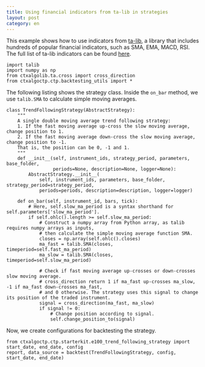 ```yaml
---
title: Using financial indicators from ta-lib in strategies
layout: post
category: en
---
```


This example shows how to use indicators from [ta-lib](https://github.com/mrjbq7/ta-lib), a library that
includes hundreds of popular financial indicators, such as SMA, EMA, MACD, RSI.
The full list of ta-lib indicators can be found [here](https://github.com/mrjbq7/ta-lib/tree/master/docs/func_groups).

```
import talib
import numpy as np
from ctxalgolib.ta.cross import cross_direction
from ctxalgoctp.ctp.backtesting_utils import *
```

The following listing shows the strategy class. Inside the `on_bar` method, we use `talib.SMA` to calculate
simple moving averages.

```
class TrendFollowingStrategy(AbstractStrategy):
    """
    A single double moving average trend following strategy:
    1. If the fast moving average up-cross the slow moving average, change position to 1.
    2. If the fast moving average down-cross the slow moving average, change position to -1.
    That is, the position can be 0, -1 and 1.
    """
    def __init__(self, instrument_ids, strategy_period, parameters, base_folder,
                 periods=None, description=None, logger=None):
        AbstractStrategy.__init__(
            self, instrument_ids, parameters, base_folder, strategy_period=strategy_period,
            periods=periods, description=description, logger=logger)

    def on_bar(self, instrument_id, bars, tick):
        # Here, self.slow_ma_period is a syntax shorthand for self.parameters['slow_ma_period'].
        if self.ohlc().length >= self.slow_ma_period:
            # Construct a numpy array from Python array, as talib requires numpy arrays as inputs,
            # then calculate the simple moving average function SMA.
            closes = np.array(self.ohlc().closes)
            ma_fast = talib.SMA(closes, timeperiod=self.fast_ma_period)
            ma_slow = talib.SMA(closes, timeperiod=self.slow_ma_period)

            # Check if fast moving average up-crosses or down-crosses slow moving average.
            # cross_direction return 1 if ma_fast up-crosses ma_slow, -1 if ma_fast down-crosses ma_fast,
            # and 0 otherwise. The strategy uses this signal to change its position of the traded instrument.
            signal = cross_direction(ma_fast, ma_slow)
            if signal != 0:
                # Change position according to signal.
                self.change_position_to(signal)
```

Now, we create configurations for backtesting the strategy.

```
from ctxalgoctp.ctp.starterkit.e100_trend_following_strategy import start_date, end_date, config
report, data_source = backtest(TrendFollowingStrategy, config, start_date, end_date)

```
